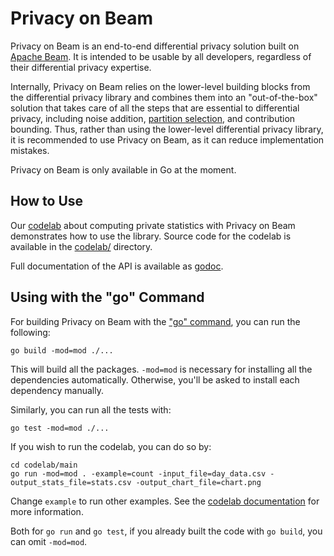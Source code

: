 # Privacy on Beam

Privacy on Beam is an end-to-end differential privacy solution built on
[Apache Beam](https://beam.apache.org/documentation/).
It is intended to be usable by all developers, regardless of their differential
privacy expertise.

Internally, Privacy on Beam relies on the lower-level building blocks from the
differential privacy library and combines them into an "out-of-the-box" solution
that takes care of all the steps that are essential to differential privacy,
including noise addition, [partition selection](https://arxiv.org/abs/2006.03684),
and contribution bounding. Thus, rather than using the lower-level differential
privacy library, it is recommended to use Privacy on Beam, as it can reduce
implementation mistakes.

Privacy on Beam is only available in Go at the moment.

## How to Use

Our [codelab](https://codelabs.developers.google.com/codelabs/privacy-on-beam/)
about computing private statistics with Privacy on Beam
demonstrates how to use the library. Source code for the codelab is available in
the [codelab/](codelab)
directory.

Full documentation of the API is available as [godoc](https://godoc.org/github.com/google/differential-privacy/privacy-on-beam/v4/pbeam).

## Using with the "go" Command

For building Privacy on Beam with the ["go" command](https://golang.org/cmd/go/),
you can run the following:
```shell
go build -mod=mod ./...
```
This will build all the packages. `-mod=mod` is necessary for installing all the
dependencies automatically. Otherwise, you'll be asked to install each
dependency manually.

Similarly, you can run all the tests with:
```shell
go test -mod=mod ./...
```

If you wish to run the codelab, you can do so by:
```shell
cd codelab/main
go run -mod=mod . -example=count -input_file=day_data.csv -output_stats_file=stats.csv -output_chart_file=chart.png
```

Change `example` to run other examples. See the
[codelab documentation](https://codelabs.developers.google.com/codelabs/privacy-on-beam/)
for more information.

Both for `go run` and `go test`, if you already built the code with `go build`,
you can omit `-mod=mod`.
